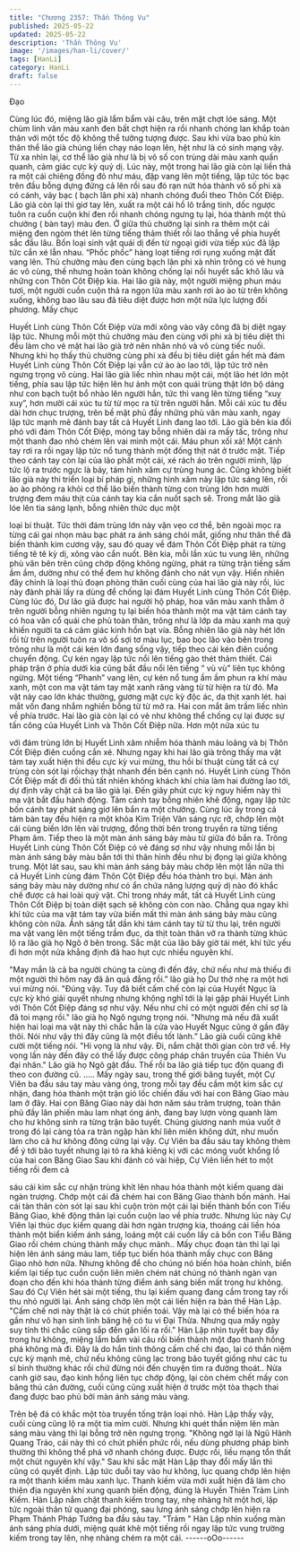 ```yaml
---
title: "Chương 2357: Thần Thông Vu"
published: 2025-05-22
updated: 2025-05-22
description: 'Thần Thông Vu'
image: '/images/han-li/cover/'
tags: [HanLi]
category: HanLi
draft: false
---
```


Đạo

Cùng lúc đó, miệng lão già lẩm bẩm vài câu, trên mặt chợt lóe
sáng. Một chùm linh văn màu xanh đen bất chợt hiện ra rồi nhanh
chóng lan khắp toàn thân với một tốc độ không thể tưởng tượng
được. Sau khi vừa bao phủ kín thân thể lão già chúng liền chạy
náo loạn lên, hệt như là có sinh mạng vậy.
Từ xa nhìn lại, cơ thể lão già như là bị vô số con trùng dài màu
xanh quấn quanh, cảm giác cực kỳ quỷ dị.
Lúc này, một trong hai lão già còn lại liền thả ra một cái chiêng
đồng đỏ như máu, đập vang lên một tiếng, lập tức tóc bạc trên
đầu bỗng dựng đứng cả lên rồi sau đó rạn nứt hóa thành vô số
phi xà có cánh, vảy bạc ( bạch lân phi xà) nhanh chóng đuổi theo
Thôn Cốt Điệp.
Lão già còn lại thì giơ tay lên, xuất ra một cái hồ lô trắng tinh, dốc
ngược tuôn ra cuồn cuộn khí đen rồi nhanh chóng ngưng tụ lại,
hóa thành một thủ chưởng ( bàn tay) màu đen. Ở giữa thủ
chưởng lại sinh ra thêm một cái miệng đen ngòm thét lên từng
tiếng thảm thiết rồi lao thẳng về phía huyết sắc đầu lâu.
Bốn loại sinh vật quái dị đến từ ngoại giới vừa tiếp xúc đã lập tức
cắn xé lẫn nhau. “Phốc phốc” hàng loạt tiếng rơi rụng xuống mặt
đất vang lên.
Thủ chưởng màu đen cùng bạch lân phi xà nhìn trông có vẻ hung
ác vô cùng, thế nhưng hoàn toàn không chống lại nổi huyết sắc
khô lâu và những con Thôn Côt Điệp kia. Hai lão già này, một
người miệng phun máu tươi, một người cuồn cuộn thả ra ngọn
lửa màu xanh rơi ào ào từ trên không xuống, không bao lâu sau
đã tiêu diệt được hơn một nửa lực lượng đối phương. Mấy chục

Huyết Linh cùng Thôn Cốt Điệp vừa mới xông vào vây công đã bị
diệt ngay lập tức.
Nhưng mỗi một thủ chưởng màu đen cùng với phi xà bị tiêu diệt
thì đều làm cho vẻ mặt hai lão già trở nên nhăn nhó và vô cùng
tiếc nuối.
Nhưng khi họ thấy thủ chưởng cùng phi xà đều bị tiêu diệt gần
hết mà đám Huyết Linh cùng Thôn Cốt Điệp lại vẫn cứ ào ào lao
tới, lập tức trở nên ngưng trọng vô cùng.
Hai lão già liếc nhìn nhau một cái, một lão hét lớn một tiếng, phía
sau lập tức hiện lên hư ảnh một con quái trùng thật lớn bộ dáng
như con bạch tuột bổ nhào lên người hắn, tức thì vang lên từng
tiếng “xuy xuy”, hơn mười cái xúc tu từ từ mọc ra từ trên người
hắn.
Mỗi cái xúc tu đều dài hơn chục trượng, trên bề mặt phủ đầy
những phù văn màu xanh, ngay lập tức mạnh mẽ đánh bay tất cả
Huyết Linh đang lao tới.
Lão già bên kia đối phó với đám Thôn Cốt Điệp, móng tay bỗng
nhiên dài ra mấy tấc, trông như một thanh đao nhỏ chém lên vai
mình một cái.
Máu phun xối xả!
Một cánh tay rơi ra rồi ngay lập tức nổ tung thành một đống thịt
nát ở trước mặt.
Tiếp theo cánh tay còn lại của lão phất một cái, xé rách áo trên
người mình, lập tức lộ ra trước ngực là bảy, tám hình xăm cự
trùng hung ác.
Cũng không biết lão già này thi triển loại bí pháp gì, những hình
xăm này lập tức sáng lên, rồi ào ào phóng ra khỏi cơ thể lão biến
thành từng con trùng lớn hơn mười trượng đem máu thịt của
cánh tay kia cắn nuốt sạch sẽ.
Trong mắt lão già lóe lên tia sáng lạnh, bỗng nhiên thức dục một

loại bí thuật.
Tức thời đám trùng lớn này vặn vẹo cơ thể, bên ngoài mọc ra
từng cái gai nhọn màu bạc phát ra ánh sáng chói mắt, giống như
thân thể đã biến thành kim cương vậy, sau đó quay về đám Thôn
Cốt Điệp phát ra từng tiếng tê tê kỳ dị, xông vào cắn nuốt.
Bên kia, mỗi lần xúc tu vung lên, những phù văn bên trên cũng
chớp động không ngừng, phát ra từng trận tiếng sấm ầm ầm,
dường như có thể đem hư không đánh cho nát vụn vậy.
Hiển nhiên đây chính là loại thủ đoạn phòng thân cuối cùng của
hai lão già này rồi, lúc này đành phải lấy ra dùng để chống lại đám
Huyết Linh cùng Thôn Cốt Điệp.
Cùng lúc đó, Dư lão giả được hai người hộ pháp, hoa văn màu
xanh thẫm ở trên người bỗng nhiên ngưng tụ lại biến hóa thành
một ma vật tám cánh tay có hoa văn cổ quái che phủ toàn thân,
trông như là lớp da màu xanh ma quỷ khiến người ta cá cảm giác
kinh hồn bạt vía.
Bỗng nhiên lão già này hét lớn rồi từ trên người tuôn ra vô số sợi
tơ màu lục, bao bọc lão vào bên trong trông như là một cái kén
lớn đang sống vậy, tiếp theo cái kén điên cuồng chuyển động.
Cự kén ngay lập tức nổi lên tiếng gào thét thảm thiết.
Cái pháp trận ở phía dưới kia cũng bắt đầu nổi lên tiếng “ vù vù”
liên tục không ngừng.
Một tiếng “Phanh” vang lên, cự kén nổ tung ầm ầm phun ra khí
màu xanh, một con ma vật tám tay mặt xanh răng vàng từ từ hiện
ra từ đó.
Ma vật này cao lớn khác thường, gương mặt cực kỳ độc ác, da
thịt xanh lét. hai mắt vốn đang nhắm nghiền bỗng từ từ mở ra. Hai
con mắt âm trầm liếc nhìn về phía trước.
Hai lão già còn lại có vẻ như không thể chống cự lại được sự tấn
công của Huyết Linh và Thôn Cốt Điệp nữa. Hơn một nửa xúc tu

với đám trùng lớn bị Huyết Linh xâm nhiễm hóa thành máu loãng
và bị Thôn Cốt Điệp điên cuồng cắn xé.
Nhưng ngay khi hai lão già trông thấy ma vật tám tay xuất hiện thì
đều cực kỳ vui mừng, thu hồi bí thuật cùng tất cả cự trùng còn sót
lại rồichạy thật nhanh đến bên cạnh nó.
Huyết Linh cùng Thôn Cốt Điệp mất đi đối thủ tất nhiên không
khách khí chia làm hai đường lao tới, dự định vây chặt cả ba lão
già lại.
Đến giây phút cực kỳ nguy hiểm này thì ma vật bắt đầu hành
động.
Tám cánh tay bỗng nhiên khẽ động, ngay lập tức bốn cánh tay
phát sáng giơ lên bắn ra một chưởng. Cùng lúc ấy trong cả tám
bàn tay đều hiện ra một khỏa Kim Triện Văn sáng rực rỡ, chớp
lên một cái cùng biến lớn lên vài trượng, đồng thời bên trong
truyền ra từng tiếng Phạm âm. Tiếp theo là một màn ánh sáng
bảy màu từ giữa đó bắn ra. Trông Huyết Linh cùng Thôn Cốt Điệp
có vẻ đáng sợ như vậy nhưng mỗi lần bị màn ánh sáng bảy màu
bắn tới thì thân hình đều như bị đọng lại giữa không trung.
Một lát sau, sau khi màn ánh sáng bảy màu chớp lên một lần nữa
thì cả Huyết Linh cùng đám Thôn Cột Điệp đều hóa thành tro bụi.
Màn ánh sáng bảy màu này dường như có ẩn chứa năng lượng
quỷ dị nào đó khắc chế được cả hai loài quỷ vật. Chỉ trong nháy
mắt, tất cả Huyết Linh cùng Thôn Cốt Điệp bị toàn diệt sạch sẽ
không còn con nào.
Chẳng qua ngay khi khí tức của ma vật tám tay vừa biến mất thì
màn ánh sáng bảy màu cũng không còn nữa. Ánh sáng tắt dần
khi tám cánh tay từ từ thu lại, trên người ma vật vang lên một
tiếng trầm đục, da thịt toàn thân vỡ ra thành từng khúc lộ ra lão
già họ Ngô ở bên trong.
Sắc mặt của lão bây giờ tái mét, khí tức yếu đi hơn một nửa
khẳng định đã hao hụt cực nhiều nguyên khí.

"May mắn là cả ba người chúng ta cùng đi đến đây, chứ nếu như
mà thiếu đi một người thì hôm nay đã ăn quả đắng rồi.” lão già họ
Dư thở nhẹ ra một hơi vui mừng nói.
"Đúng vậy. Tuy đã biết cấm chế còn lại của Huyết Ngục là cực kỳ
khó giải quyết nhưng nhưng không nghĩ tới là lại gặp phải Huyết
Linh với Thôn Cốt Điệp đáng sợ như vậy. Nếu như chỉ có một
người đến chỉ sợ là đã toi mạng rồi." lão già họ Ngô ngưng trọng
nói.
"Nhưng mà nếu đã xuất hiện hai loại ma vật này thì chắc hẳn là
cửa vào Huyết Ngục cũng ở gần đây thôi. Nói như vậy thì đây
cũng là một điều tốt lành.” Lão già cuối cũng khẽ cười một tiếng
nói.
"Hi vọng là như vậy. Đi, nắm chặt thời gian còn trở về. Hy vọng
lần này đến đây có thể lấy được công pháp chân truyền của
Thiên Vu đại nhân." Lão già họ Ngô gật đầu.
Thế rồi ba lão giả tiếp tục độn quang đi theo con đường cũ.
.....
Mấy ngày sau, trong thế giới băng tuyết, một Cự Viên ba đầu sáu
tay màu vàng óng, trong mỗi tay đều cầm một kim sắc cự nhận,
đang hóa thành một trận gió lốc chiến đấu với hai con Băng Giao
màu lam ở đây.
Hai con Băng Giao này dài hơn năm sáu trăm trượng, toàn thân
phủ đầy lân phiến màu lam nhạt óng ánh, đang bay lượn vòng
quanh làm cho hư không sinh ra từng trận bão tuyết. Chúng
giương nanh múa vuốt ở trong đó lại càng tỏa ra tràn ngập hàn
khí liên miên không dứt, như muốn làm cho cả hư không đông
cứng lại vậy.
Cự Viên ba đầu sáu tay không thèm để ý tới bão tuyết nhưng lại
tỏ ra khá kiêng kị với các móng vuốt khổng lồ của hai con Băng
Giao
Sau khi đánh có vài hiệp, Cự Viên liền hét to một tiếng rồi đem cả

sáu cái kim sắc cự nhận trùng khít lên nhau hóa thành một kiếm
quang dài ngàn trượng. Chớp một cái đã chém hai con Băng
Giao thành bốn mảnh.
Hai cái tàn thân còn sót lại sau khi cuộn tròn một cái lại biến thành
bốn con Tiểu Băng Giao, khẽ động thân lại cuồn cuộn lao về phía
trước.
Nhưng lúc này Cự Viên lại thúc dục kiếm quang dài hơn ngàn
trượng kia, thoáng cái liền hóa thành một biển kiếm ánh sáng,
loáng một cái cuốn lấy cả bốn con Tiểu Băng Giao rồi chém
chúng thành mấy chục mảnh..
Mấy chục đoạn tàn thi lại lại hiện lên ánh sáng màu lam, tiếp tục
biến hóa thành mấy chục con Băng Giao nhỏ hơn nữa.
Nhưng không để cho chúng nó biến hóa hoàn chỉnh, biển kiếm lại
tiếp tục cuồn cuộn liên miên chém nát chúng nó thành ngàn vạn
đoạn cho đến khi hóa thành từng điểm ánh sáng biến mất trong
hư không.
Sau đó Cự Viên hét sài một tiếng, thu lại kiếm quang đang cầm
trong tay rồi thu nhỏ người lại. Ánh sáng chớp lên một cái liền
hiện ra bản thể Hàn Lập.
"Cấm chế nơi này thật là có chút phiền toái. Vậy mà lại có thể
biến hóa ra gần như vô hạn sinh linh băng hệ có tu vi Đại Thừa.
Nhưng qua mấy ngày suy tính thì chắc cũng sắp đến gần lối ra
rồi." Hàn Lập nhìn tuyết bay đầy trong hư không, miệng lẩm bẩm
vài câu rồi biến thành một đạo thanh hồng phá không mà đi.
Đây là do hắn tinh thông cấm chế chi đạo, lại có thần niệm cực kỳ
mạnh mẽ, chứ nếu không cũng lạc trong bão tuyết giống như các
tu sĩ bình thường khác rồi chứ đừng nói đến chuyện tìm ra đường
thoát..
Nửa canh giờ sau, đạo kinh hồng liên tục chớp động, lại còn
chém chết mấy con băng thú cản đường, cuối cũng cũng xuất
hiện ở trước một tòa thạch thai đang được bao phủ bởi màn ánh
sáng màu vàng.

Trên bệ đá có khắc một tòa truyền tống trận loại nhỏ.
Hàn Lập thấy vậy, cuối cùng cũng lộ ra một tia mỉm cười. Nhưng
khi quét thần niệm lên màn sáng màu vàng thì lại bỗng trở nên
ngưng trọng.
"Không ngờ lại là Ngũ Hành Quang Tráo, cái này thì có chút phiền
phức rồi, nếu dùng phương pháp bình thường thì không thể phá
vỡ nhanh chóng được. Được rồi, liều mạng tổn thất một chút
nguyên khí vậy." Sau khi sắc mặt Hàn Lập thay đổi mấy lần thì
cũng có quyết định. Lập tức duỗi tay vào hư không, lục quang
chớp lên hiện ra một thanh kiếm màu xanh lục.
Thanh kiếm vừa mới xuất hiện đã làm cho thiên địa nguyên khí
xung quanh biến động, đúng là Huyền Thiên Trảm Linh Kiếm.
Hàn Lập nắm chặt thanh kiếm trong tay, nhẹ nhàng hít một hơi,
lập tức ngoài thân tử quang đại phóng, sau lưng ánh sáng chớp
lên hiện ra Phạm Thánh Pháp Tướng ba đầu sáu tay.
"Trảm "
Hàn Lập nhìn xuống màn ánh sáng phía dưới, miệng quát khẽ
một tiếng rồi ngay lập tức vung trường kiếm trong tay lên, nhẹ
nhàng chém ra một cái.
------oOo------
